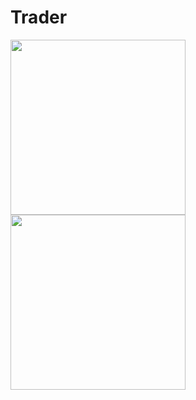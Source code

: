 # Trader

<img src="https://github.com/mengi/Android/blob/master/Trader/screen/Screenshot_20180125-151304.png" width="280"> <img src="https://github.com/mengi/Android/blob/master/Trader/screen/Screenshot_20180125-151322.png" width="280">
